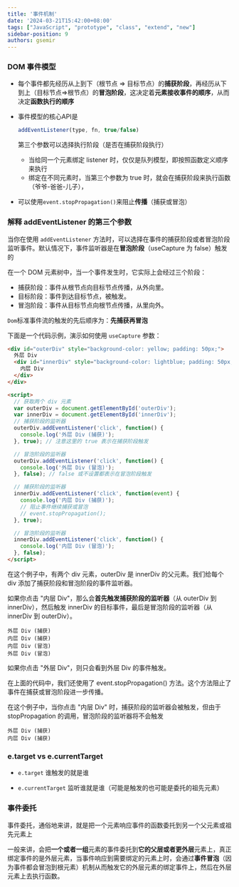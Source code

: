 ```yaml
---
title: '事件机制'
date: '2024-03-21T15:42:00+08:00'
tags: ["JavaScript", "prototype", "class", "extend", "new"]
sidebar-position: 9
authors: gsemir
---
```


### DOM 事件模型

- 每个事件都先经历从上到下（根节点 => 目标节点）的**捕获阶段**，再经历从下到上（目标节点=>根节点）的**冒泡阶段**，这决定着**元素接收事件的顺序**，从而决定**函数执行的顺序**

- 事件模型的核心API是

  ```js
  addEventListener(type, fn, true/false)
  ```

  第三个参数可以选择执行阶段（是否在捕获阶段执行）

  - 当给同一个元素绑定 listener 时，仅仅是队列模型，即按照函数定义顺序来执行
  - 绑定在不同元素时，当第三个参数为 true 时，就会在捕获阶段来执行函数（爷爷-爸爸-儿子），

- 可以使用`event.stopPropagation()`来阻止**传播**（捕获或冒泡）

### 解释 addEventListener 的第三个参数

当你在使用 `addEventListener` 方法时，可以选择在事件的捕获阶段或者冒泡阶段监听事件。默认情况下，事件监听器是在**冒泡阶段**（useCapture 为 false）触发的

在一个 DOM 元素树中，当一个事件发生时，它实际上会经过三个阶段：

- 捕获阶段：事件从根节点向目标节点传播，从外向里。
- 目标阶段：事件到达目标节点，被触发。
- 冒泡阶段：事件从目标节点向根节点传播，从里向外。

`Dom`标准事件流的触发的先后顺序为：**先捕获再冒泡**

下面是一个代码示例，演示如何使用 `useCapture` 参数：

```html
<div id="outerDiv" style="background-color: yellow; padding: 50px;">
  外层 Div
  <div id="innerDiv" style="background-color: lightblue; padding: 50px;">
    内层 Div
  </div>
</div>

<script>
  // 获取两个 div 元素
  var outerDiv = document.getElementById('outerDiv');
  var innerDiv = document.getElementById('innerDiv');
  // 捕获阶段的监听器
  outerDiv.addEventListener('click', function() {
    console.log('外层 Div (捕获)');
  }, true); // 注意这里的 true 表示在捕获阶段触发

  // 冒泡阶段的监听器
  outerDiv.addEventListener('click', function() {
    console.log('外层 Div (冒泡)');
  }, false); // false 或不设置都表示在冒泡阶段触发

  // 捕获阶段的监听器
  innerDiv.addEventListener('click', function(event) {
    console.log('内层 Div (捕获)');
    // 阻止事件继续捕获或冒泡
    // event.stopPropagation();
  }, true);

  // 冒泡阶段的监听器
  innerDiv.addEventListener('click', function() {
    console.log('内层 Div (冒泡)');
  }, false);
</script>
```

在这个例子中，有两个 div 元素，outerDiv 是 innerDiv 的父元素。我们给每个 div 添加了捕获阶段和冒泡阶段的事件监听器。

如果你点击 "内层 Div"，那么会**首先触发捕获阶段的监听器**（从 outerDiv 到 innerDiv），然后触发 innerDiv 的目标事件，最后是冒泡阶段的监听器（从 innerDiv 到 outerDiv）。

```
外层 Div (捕获)
内层 Div (捕获)
内层 Div (冒泡)
外层 Div (冒泡)
```

如果你点击 "外层 Div"，则只会看到外层 Div 的事件触发。

在上面的代码中，我们还使用了 event.stopPropagation() 方法。这个方法阻止了事件在捕获或冒泡阶段进一步传播。

在这个例子中，当你点击 "内层 Div" 时，捕获阶段的监听器会被触发，但由于 stopPropagation 的调用，冒泡阶段的监听器将不会触发

```
外层 Div (捕获)
内层 Div (捕获)
```

### e.target vs e.currentTarget 

- `e.target` 谁触发的就是谁

- `e.currentTarget` 监听谁就是谁（可能是触发的也可能是委托的祖先元素）

### 事件委托

事件委托，通俗地来讲，就是把一个元素响应事件的函数委托到另一个父元素或祖先元素上

一般来讲，会把**一个或者一组**元素的事件委托到**它的父层或者更外层**元素上，真正绑定事件的是外层元素，当事件响应到需要绑定的元素上时，会通过**事件冒泡**（因为事件都会冒泡到根元素）机制从而触发它的外层元素的绑定事件上，然后在外层元素上去执行函数。
